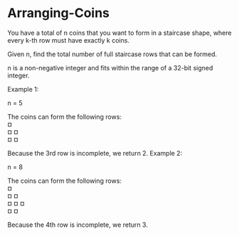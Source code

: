 # Arranging-Coins
You have a total of n coins that you want to form in a staircase shape, where every k-th row must have exactly k coins.

Given n, find the total number of full staircase rows that can be formed.

n is a non-negative integer and fits within the range of a 32-bit signed integer.

Example 1:

n = 5

The coins can form the following rows: <br />
¤ <br />
¤ ¤ <br />
¤ ¤ <br />

Because the 3rd row is incomplete, we return 2.
Example 2:

n = 8

The coins can form the following rows: <br />
¤ <br />
¤ ¤ <br />
¤ ¤ ¤ <br />
¤ ¤ <br />

Because the 4th row is incomplete, we return 3.
